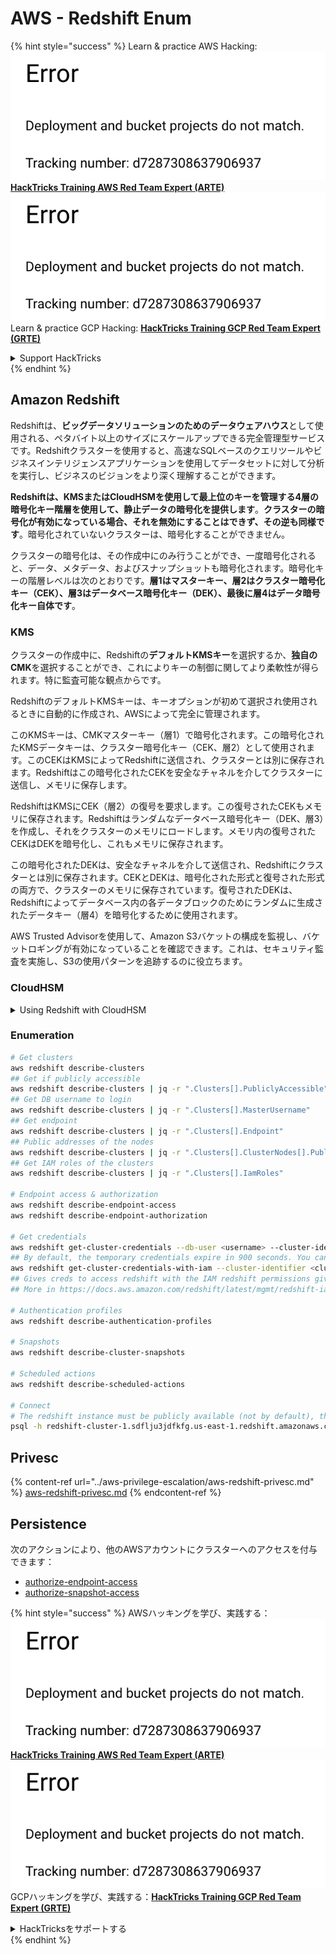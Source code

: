 # AWS - Redshift Enum

{% hint style="success" %}
Learn & practice AWS Hacking:<img src="../../../.gitbook/assets/image (1) (1).png" alt="" data-size="line">[**HackTricks Training AWS Red Team Expert (ARTE)**](https://training.hacktricks.xyz/courses/arte)<img src="../../../.gitbook/assets/image (1) (1).png" alt="" data-size="line">\
Learn & practice GCP Hacking: <img src="../../../.gitbook/assets/image (2).png" alt="" data-size="line">[**HackTricks Training GCP Red Team Expert (GRTE)**<img src="../../../.gitbook/assets/image (2).png" alt="" data-size="line">](https://training.hacktricks.xyz/courses/grte)

<details>

<summary>Support HackTricks</summary>

* Check the [**subscription plans**](https://github.com/sponsors/carlospolop)!
* **Join the** 💬 [**Discord group**](https://discord.gg/hRep4RUj7f) or the [**telegram group**](https://t.me/peass) or **follow** us on **Twitter** 🐦 [**@hacktricks\_live**](https://twitter.com/hacktricks\_live)**.**
* **Share hacking tricks by submitting PRs to the** [**HackTricks**](https://github.com/carlospolop/hacktricks) and [**HackTricks Cloud**](https://github.com/carlospolop/hacktricks-cloud) github repos.

</details>
{% endhint %}

## Amazon Redshift

Redshiftは、**ビッグデータソリューションのためのデータウェアハウス**として使用される、ペタバイト以上のサイズにスケールアップできる完全管理型サービスです。Redshiftクラスターを使用すると、高速なSQLベースのクエリツールやビジネスインテリジェンスアプリケーションを使用してデータセットに対して分析を実行し、ビジネスのビジョンをより深く理解することができます。

**Redshiftは、KMSまたはCloudHSMを使用して最上位のキーを管理する4層の暗号化キー階層を使用して、静止データの暗号化を提供します**。**クラスターの暗号化が有効になっている場合、それを無効にすることはできず、その逆も同様です**。暗号化されていないクラスターは、暗号化することができません。

クラスターの暗号化は、その作成中にのみ行うことができ、一度暗号化されると、データ、メタデータ、およびスナップショットも暗号化されます。暗号化キーの階層レベルは次のとおりです。**層1はマスターキー、層2はクラスター暗号化キー（CEK）、層3はデータベース暗号化キー（DEK）、最後に層4はデータ暗号化キー自体です**。

### KMS

クラスターの作成中に、Redshiftの**デフォルトKMSキー**を選択するか、**独自のCMK**を選択することができ、これによりキーの制御に関してより柔軟性が得られます。特に監査可能な観点からです。

RedshiftのデフォルトKMSキーは、キーオプションが初めて選択され使用されるときに自動的に作成され、AWSによって完全に管理されます。

このKMSキーは、CMKマスターキー（層1）で暗号化されます。この暗号化されたKMSデータキーは、クラスター暗号化キー（CEK、層2）として使用されます。このCEKはKMSによってRedshiftに送信され、クラスターとは別に保存されます。Redshiftはこの暗号化されたCEKを安全なチャネルを介してクラスターに送信し、メモリに保存します。

RedshiftはKMSにCEK（層2）の復号を要求します。この復号されたCEKもメモリに保存されます。Redshiftはランダムなデータベース暗号化キー（DEK、層3）を作成し、それをクラスターのメモリにロードします。メモリ内の復号されたCEKはDEKを暗号化し、これもメモリに保存されます。

この暗号化されたDEKは、安全なチャネルを介して送信され、Redshiftにクラスターとは別に保存されます。CEKとDEKは、暗号化された形式と復号された形式の両方で、クラスターのメモリに保存されています。復号されたDEKは、Redshiftによってデータベース内の各データブロックのためにランダムに生成されたデータキー（層4）を暗号化するために使用されます。

AWS Trusted Advisorを使用して、Amazon S3バケットの構成を監視し、バケットロギングが有効になっていることを確認できます。これは、セキュリティ監査を実施し、S3の使用パターンを追跡するのに役立ちます。

### CloudHSM

<details>

<summary>Using Redshift with CloudHSM</summary>

CloudHSMを使用して暗号化を行う場合、まずHSMクライアントとRedshiftの間に信頼できる接続を設定する必要があります。この接続は、HSMクライアントとRedshiftクラスター間で暗号化キーを送信するための安全な通信を提供するために必要です。ランダムに生成されたプライベートおよびパブリックキーのペアを使用して、Redshiftは公開クライアント証明書を作成し、これを暗号化してRedshiftに保存します。これをダウンロードしてHSMクライアントに登録し、正しいHSMパーティションに割り当てる必要があります。

次に、HSMクライアントの次の詳細でRedshiftを構成する必要があります：HSMのIPアドレス、HSMパーティション名、HSMパーティションパスワード、およびCloudHSMによって内部マスターキーで暗号化された公開HSMサーバー証明書。この情報が提供されると、Redshiftは接続できるかどうかを確認し、開発パーティションにアクセスできることを確認します。

内部のセキュリティポリシーやガバナンスコントロールがキーのローテーションを適用する必要があると規定している場合、Redshiftでは暗号化クラスターのために暗号化キーをローテーションすることが可能ですが、キーのローテーションプロセス中はクラスターが非常に短い時間利用できなくなることに注意する必要があります。そのため、必要なときにのみキーをローテーションするか、キーが侵害された可能性があると感じた場合にローテーションするのが最善です。

ローテーション中、RedshiftはクラスターのCEKとそのバックアップのCEKをローテーションします。クラスターのDEKはローテーションされますが、DEKを使用して暗号化されたS3に保存されたスナップショットのDEKをローテーションすることはできません。プロセスが完了するまで、クラスターは「キーをローテーション中」の状態になり、その後ステータスは「利用可能」に戻ります。

</details>

### Enumeration
```bash
# Get clusters
aws redshift describe-clusters
## Get if publicly accessible
aws redshift describe-clusters | jq -r ".Clusters[].PubliclyAccessible"
## Get DB username to login
aws redshift describe-clusters | jq -r ".Clusters[].MasterUsername"
## Get endpoint
aws redshift describe-clusters | jq -r ".Clusters[].Endpoint"
## Public addresses of the nodes
aws redshift describe-clusters | jq -r ".Clusters[].ClusterNodes[].PublicIPAddress"
## Get IAM roles of the clusters
aws redshift describe-clusters | jq -r ".Clusters[].IamRoles"

# Endpoint access & authorization
aws redshift describe-endpoint-access
aws redshift describe-endpoint-authorization

# Get credentials
aws redshift get-cluster-credentials --db-user <username> --cluster-identifier <cluster-id>
## By default, the temporary credentials expire in 900 seconds. You can optionally specify a duration between 900 seconds (15 minutes) and 3600 seconds (60 minutes).
aws redshift get-cluster-credentials-with-iam --cluster-identifier <cluster-id>
## Gives creds to access redshift with the IAM redshift permissions given to the current AWS account
## More in https://docs.aws.amazon.com/redshift/latest/mgmt/redshift-iam-access-control-identity-based.html

# Authentication profiles
aws redshift describe-authentication-profiles

# Snapshots
aws redshift describe-cluster-snapshots

# Scheduled actions
aws redshift describe-scheduled-actions

# Connect
# The redshift instance must be publicly available (not by default), the sg need to allow inbounds connections to the port and you need creds
psql -h redshift-cluster-1.sdflju3jdfkfg.us-east-1.redshift.amazonaws.com -U admin -d dev -p 5439
```
## Privesc

{% content-ref url="../aws-privilege-escalation/aws-redshift-privesc.md" %}
[aws-redshift-privesc.md](../aws-privilege-escalation/aws-redshift-privesc.md)
{% endcontent-ref %}

## Persistence

次のアクションにより、他のAWSアカウントにクラスターへのアクセスを付与できます：

* [authorize-endpoint-access](https://docs.aws.amazon.com/cli/latest/reference/redshift/authorize-endpoint-access.html)
* [authorize-snapshot-access](https://docs.aws.amazon.com/cli/latest/reference/redshift/authorize-snapshot-access.html)

{% hint style="success" %}
AWSハッキングを学び、実践する：<img src="../../../.gitbook/assets/image (1) (1).png" alt="" data-size="line">[**HackTricks Training AWS Red Team Expert (ARTE)**](https://training.hacktricks.xyz/courses/arte)<img src="../../../.gitbook/assets/image (1) (1).png" alt="" data-size="line">\
GCPハッキングを学び、実践する：<img src="../../../.gitbook/assets/image (2).png" alt="" data-size="line">[**HackTricks Training GCP Red Team Expert (GRTE)**<img src="../../../.gitbook/assets/image (2).png" alt="" data-size="line">](https://training.hacktricks.xyz/courses/grte)

<details>

<summary>HackTricksをサポートする</summary>

* [**サブスクリプションプラン**](https://github.com/sponsors/carlospolop)を確認してください！
* **💬 [**Discordグループ**](https://discord.gg/hRep4RUj7f)または[**Telegramグループ**](https://t.me/peass)に参加するか、**Twitter** 🐦 [**@hacktricks\_live**](https://twitter.com/hacktricks\_live)**をフォローしてください。**
* **[**HackTricks**](https://github.com/carlospolop/hacktricks)および[**HackTricks Cloud**](https://github.com/carlospolop/hacktricks-cloud)のGitHubリポジトリにPRを提出してハッキングトリックを共有してください。**

</details>
{% endhint %}
